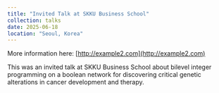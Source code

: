 ```yaml
---
title: "Invited Talk at SKKU Business School"
collection: talks
date: 2025-06-18
location: "Seoul, Korea"
---
```


More information here: [http://example2.com](http://example2.com)

This was an invited talk at SKKU Business School about bilevel integer programming on a boolean network for discovering critical genetic alterations in cancer development and therapy.
